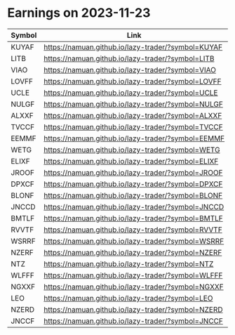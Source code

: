 # Earnings on 2023-11-23

| Symbol | Link |
| ---| --- |
| KUYAF | https://namuan.github.io/lazy-trader/?symbol=KUYAF |
| LITB | https://namuan.github.io/lazy-trader/?symbol=LITB |
| VIAO | https://namuan.github.io/lazy-trader/?symbol=VIAO |
| LOVFF | https://namuan.github.io/lazy-trader/?symbol=LOVFF |
| UCLE | https://namuan.github.io/lazy-trader/?symbol=UCLE |
| NULGF | https://namuan.github.io/lazy-trader/?symbol=NULGF |
| ALXXF | https://namuan.github.io/lazy-trader/?symbol=ALXXF |
| TVCCF | https://namuan.github.io/lazy-trader/?symbol=TVCCF |
| EEMMF | https://namuan.github.io/lazy-trader/?symbol=EEMMF |
| WETG | https://namuan.github.io/lazy-trader/?symbol=WETG |
| ELIXF | https://namuan.github.io/lazy-trader/?symbol=ELIXF |
| JROOF | https://namuan.github.io/lazy-trader/?symbol=JROOF |
| DPXCF | https://namuan.github.io/lazy-trader/?symbol=DPXCF |
| BLONF | https://namuan.github.io/lazy-trader/?symbol=BLONF |
| JNCCD | https://namuan.github.io/lazy-trader/?symbol=JNCCD |
| BMTLF | https://namuan.github.io/lazy-trader/?symbol=BMTLF |
| RVVTF | https://namuan.github.io/lazy-trader/?symbol=RVVTF |
| WSRRF | https://namuan.github.io/lazy-trader/?symbol=WSRRF |
| NZERF | https://namuan.github.io/lazy-trader/?symbol=NZERF |
| NTZ | https://namuan.github.io/lazy-trader/?symbol=NTZ |
| WLFFF | https://namuan.github.io/lazy-trader/?symbol=WLFFF |
| NGXXF | https://namuan.github.io/lazy-trader/?symbol=NGXXF |
| LEO | https://namuan.github.io/lazy-trader/?symbol=LEO |
| NZERD | https://namuan.github.io/lazy-trader/?symbol=NZERD |
| JNCCF | https://namuan.github.io/lazy-trader/?symbol=JNCCF |
